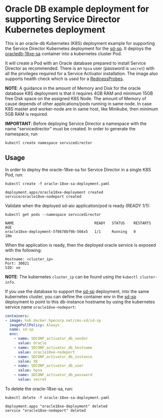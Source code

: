 # Oracle DB example deployment for supporting Service Director Kubernetes deployment

This is an oracle-db Kubernetes (K8S) deployment example for supporting the Service Director Kubernetes deployment for the [sd-sp](../deployments/sd-sp). It deploys the [oracledb-18xe-sa](/docker/examples/images/oracledb-18xe-sa) container into a kubernetes cluster Pod.

It will create a Pod with an Oracle database prepared to install Service Director as recommended. There is an `hpsa` user (password is `secret`) with all the privileges required for a Service Activator installation. The image also supports health check which is used for a [RedinessProbes](https://kubernetes.io/docs/tasks/configure-pod-container/configure-liveness-readiness-probes/).

**NOTE**: A guidance in the amount of Memory and Disk for the oracle database K8S deployment is that it requires 4GB RAM and minimum 15GB free Disk space on the assigned K8S Node. The amount of Memory of cause depends of other applications/pods running in same node. In case K8S master and worker-node are in same host, like Minikube, then minimum 5GB RAM is required.

**IMPORTANT**: Before deploying Service Director a namespace with the name "servicedirector" must be created. In order to generate the namespace, run

    kubectl create namespace servicedirector

## Usage

In order to deploy the oracle-18xe-sa for Service Director in a single K8S Pod, run:

    kubectl create -f oracle-18xe-sa-deployment.yaml

```
deployment.apps/oracle18xe-deployment created
service/oracle18xe-nodeport created
```

Validate when the deployed sd-aio application/pod is ready (READY 1/1):

    kubectl get pods --namespace servicedirector

```
NAME                                     READY   STATUS    RESTARTS   AGE
oracle18xe-deployment-5f8678bf9b-566x5   1/1     Running   0          18m
```

When the application is ready, then the deployed oracle service is exposed with the following:

```
Hostname: <cluster_ip>
Port: 30021
SID: xe
```

**NOTE**: The kubernetes `cluster_ip` can be found using the `kubectl cluster-info`.

If you use the database to support the [sd-sp](../deployments/sd-sp) deployment, into the same kubernetes cluster, you can define the container env in the [sd-sp](../deployments/sd-sp) deployment to point to this db-instance hostname by using the kubernetes service name `oracle18xe-nodeport`:

```yaml
containers:
- image: hub.docker.hpecorp.net/cms-sd/sd-sp
  imagePullPolicy: Always
  name: sd-sp
  env:
    - name: SDCONF_activator_db_vendor
      value: Oracle
    - name: SDCONF_activator_db_hostname
      value: oracle18xe-nodeport
    - name: SDCONF_activator_db_instance
      value: XE
    - name: SDCONF_activator_db_user
      value: hpsa
    - name: SDCONF_activator_db_password
      value: secret
```

To delete the oracle-18xe-sa, run:

    kubectl delete -f oracle-18xe-sa-deployment.yaml

```
deployment.apps "oracle18xe-deployment" deleted
service "oracle18xe-nodeport" deleted
```
